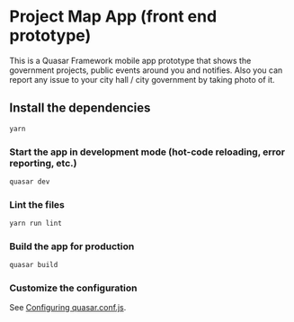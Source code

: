 # Project Map App (front end prototype)

This is a Quasar Framework mobile app prototype that shows the government projects, public events around you and notifies. Also you can report any issue to your city hall / city government by taking photo of it.

## Install the dependencies
```bash
yarn
```

### Start the app in development mode (hot-code reloading, error reporting, etc.)
```bash
quasar dev
```

### Lint the files
```bash
yarn run lint
```

### Build the app for production
```bash
quasar build
```

### Customize the configuration
See [Configuring quasar.conf.js](https://quasar.dev/quasar-cli/quasar-conf-js).

